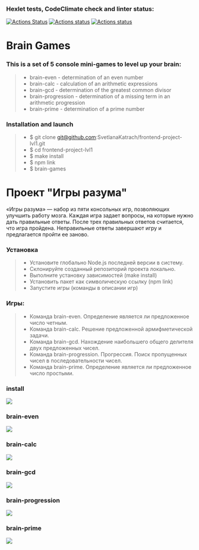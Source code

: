 ### Hexlet tests, CodeClimate check and linter status:
[![Actions Status](https://github.com/SvetlanaKatrach/frontend-project-lvl1/workflows/hexlet-check/badge.svg)](https://github.com/SvetlanaKatrach/frontend-project-lvl1/actions)
[![Actions status](https://api.codeclimate.com/v1/badges/a99a88d28ad37a79dbf6/maintainability)](https://codeclimate.com/github/SvetlanaKatrach/frontend-project-lvl1/maintainability)
[![Actions status](https://github.com/SvetlanaKatrach/frontend-project-lvl1/workflows/make-lint/badge.svg)](https://github.com/SvetlanaKatrach/frontend-project-lvl1/actions/)

# Brain Games
### This is a set of 5 console mini-games to level up your brain:

>*  brain-even - determination of an even number
>*  brain-calc - calculation of an arithmetic expressions
>*  brain-gcd - determination of the greatest common divisor
>*  brain-progression - determination of a missing term in an arithmetic progression
>*  brain-prime - determination of a prime number
    
### Installation and launch

>* $ git clone git@github.com:SvetlanaKatrach/frontend-project-lvl1.git
>* $ cd frontend-project-lvl1
>* $ make install
>* $ npm link
>* $ brain-games

# Проект "Игры разума"

«Игры разума» — набор из пяти консольных игр, позволяющих улучшить работу мозга. Каждая игра задает вопросы, на которые нужно дать правильные ответы. После трех правильных ответов считается, что игра пройдена. Неправильные ответы завершают игру и предлагается пройти ее заново. 
### Установка

>* Установите глобально Node.js последней версии в систему.
>* Склонируйте созданный репозиторий проекта локально.
>* Выполните установку зависимостей (make install)
>* Установить пакет как символическую ссылку (npm link)
>* Запустите игры (команды в описании игр)

### Игры:

>* Команда brain-even. Определение является ли предложенное число четным.
>* Команда brain-calc. Решение предложенной армифметической задачи.
>* Команда brain-gcd. Нахождение наибольшего общего делителя двух предложенных чисел.
>* Команда brain-progression. Прогрессия. Поиск пропущенных чисел в последовательности чисел.
>* Команда brain-prime. Определение является ли предложенное число простыми.

### install
<a href="https://asciinema.org/a/YAJQ5fCgP8USmcOwT0BEb1qbd" target="_blank"><img src="https://asciinema.org/a/YAJQ5fCgP8USmcOwT0BEb1qbd.svg" /></a>  
### brain-even
<a href="https://asciinema.org/a/mMLUftQcuB0TydBsPw3bjIGLB" target="_blank"><img src="https://asciinema.org/a/mMLUftQcuB0TydBsPw3bjIGLB.svg" /></a> 
### brain-calc
<a href="https://asciinema.org/a/y1Jay4yUpi0EdINJ4ftat2dKC" target="_blank"><img src="https://asciinema.org/a/y1Jay4yUpi0EdINJ4ftat2dKC.svg" /></a> 
### brain-gcd
<a href="https://asciinema.org/a/SeZAGHsziblVcEoTgAQVH5Tjl" target="_blank"><img src="https://asciinema.org/a/SeZAGHsziblVcEoTgAQVH5Tjl.svg" /></a> 
### brain-progression
<a href="https://asciinema.org/a/LSuIHu8s5Bv0rP6RnNvGvNhew" target="_blank"><img src="https://asciinema.org/a/LSuIHu8s5Bv0rP6RnNvGvNhew.svg" /></a>
### brain-prime
<a href="https://asciinema.org/a/nsgoMu5inArwV9r3YZgFpPYr0" target="_blank"><img src="https://asciinema.org/a/nsgoMu5inArwV9r3YZgFpPYr0.svg" /></a>